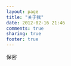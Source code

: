```yaml
---
layout: page
title: "关于我"
date: 2012-02-16 21:46
comments: true
sharing: true
footer: true
---
```

保密
